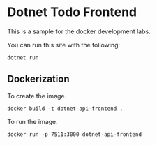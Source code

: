 # Dotnet Todo Frontend

This is a sample for the docker development labs.

You can run this site with the following:

`dotnet run`

## Dockerization

To create the image.

`docker build -t dotnet-api-frontend .`

To run the image.

`docker run -p 7511:3000 dotnet-api-frontend`








